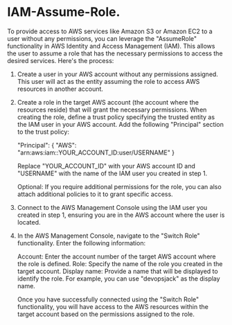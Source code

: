 # IAM-Assume-Role.



To provide access to AWS services like Amazon S3 or Amazon EC2 to a user without any permissions, you can leverage the "AssumeRole" functionality in AWS Identity and Access Management (IAM). This allows the user to assume a role that has the necessary permissions to access the desired services. Here's the process:

1. Create a user in your AWS account without any permissions assigned. This user will act as the entity assuming the role to access AWS resources in another account.

2. Create a role in the target AWS account (the account where the resources reside) that will grant the necessary permissions. When creating the role, define a trust policy specifying the trusted entity as the IAM user in your AWS account. Add the following "Principal" section to the trust policy:

    "Principal": {
    "AWS": "arn:aws:iam::YOUR_ACCOUNT_ID:user/USERNAME"
    }

    Replace "YOUR_ACCOUNT_ID" with your AWS account ID and "USERNAME" with the name of the IAM user you created in step 1.

    Optional: If you require additional permissions for the role, you can also attach additional policies to it to grant specific access.

1. Connect to the AWS Management Console using the IAM user you created in step 1, ensuring you are in the AWS account where the user is located.

2. In the AWS Management Console, navigate to the "Switch Role" functionality. Enter the following information:

    Account: Enter the account number of the target AWS account where the role is defined.
    Role: Specify the name of the role you created in the target account.
    Display name: Provide a name that will be displayed to identify the role. For example, you can use "devopsjack" as the display name.

    Once you have successfully connected using the "Switch Role" functionality, you will have access to the AWS resources within the target account based     on the permissions assigned to the role.
